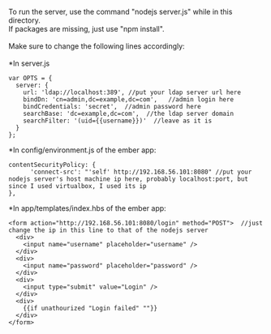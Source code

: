To run the server, use the command "nodejs server.js" while in this directory.<br>
If packages are missing, just use "npm install".
<br>
<br>
Make sure to change the following lines accordingly:<br>
<br>
*In server.js
```
var OPTS = {
  server: {
    url: 'ldap://localhost:389', //put your ldap server url here
    bindDn: 'cn=admin,dc=example,dc=com',   //admin login here
    bindCredentials: 'secret',  //admin password here
    searchBase: 'dc=example,dc=com',  //the ldap server domain
    searchFilter: '(uid={{username}})'  //leave as it is
  }
};
```

*In config/environment.js of the ember app:
```
contentSecurityPolicy: {
      'connect-src': "'self' http://192.168.56.101:8080" //put your nodejs server's host machine ip here, probably localhost:port, but since I used virtualbox, I used its ip
},
```

*In app/templates/index.hbs of the ember app:
```
<form action="http://192.168.56.101:8080/login" method="POST">  //just change the ip in this line to that of the nodejs server
  <div>
    <input name="username" placeholder="username" />
  </div>
  <div>
    <input name="password" placeholder="password" />
  </div>
  <div>
    <input type="submit" value="Login" />
  </div>
  <div>
    {{if unathourized "Login failed" ""}}
  </div>
</form>
```
